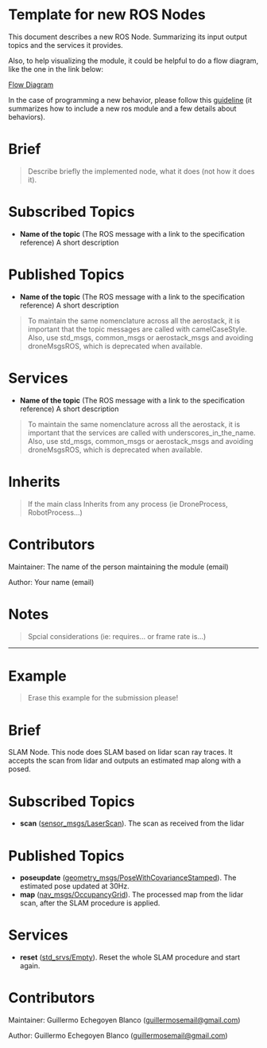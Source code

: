 # Template for new ROS Nodes

This document describes a new ROS Node. Summarizing its input output topics and the services it provides.

Also, to help visualizing the module, it could be helpful to do a flow diagram, like the one in the link below:

[Flow Diagram](https://drive.google.com/file/d/1T9iCar-fz9MFrTtq3e0th_4QFSZG-X_k/view?usp=sharing)

In the case of programming a new behavior, please follow this [guideline](https://bitbucket.org/Vision4UAV/aerostack/wiki/Program%20new%20behaviors) (it summarizes how to include a new ros module and a few details about behaviors).

# Brief

> Describe briefly the implemented node, what it does (not how it does it).

# Subscribed Topics

- **Name of the topic** (The ROS message with a link to the specification reference) 
A short description 

# Published Topics

- **Name of the topic** (The ROS message with a link to the specification reference) 
A short description 

> To maintain the same nomenclature across all the aerostack, it is important that the topic messages are called with camelCaseStyle. Also, use std\_msgs, common\_msgs or aerostack\_msgs and avoiding droneMsgsROS, which is deprecated when available.

# Services

- **Name of the topic** (The ROS message with a link to the specification reference) 
A short description 

> To maintain the same nomenclature across all the aerostack, it is important that the services are called with underscores\_in\_the\_name. Also, use std\_msgs, common\_msgs or aerostack\_msgs and avoiding droneMsgsROS, which is deprecated when available.

# Inherits

> If the main class Inherits from any process (ie DroneProcess, RobotProcess...)

# Contributors

Maintainer: The name of the person maintaining the module (email)

Author: Your name (email)

# Notes

> Spcial considerations (ie: requires... or frame rate is...)

---

# Example

> Erase this example for the submission please!

# Brief 
SLAM Node. This node does SLAM based on lidar scan ray traces. It accepts the scan from lidar and outputs an estimated map along with a posed.

# Subscribed Topics

- **scan** ([sensor\_msgs/LaserScan](http://docs.ros.org/api/sensor_msgs/html/msg/LaserScan.html)). The scan as received from the lidar 

# Published Topics

- **poseupdate** ([geometry\_msgs/PoseWithCovarianceStamped](http://docs.ros.org/api/geometry_msgs/html/msg/PoseWithCovarianceStamped.html)). The estimated pose updated at 30Hz.
- **map** ([nav\_msgs/OccupancyGrid](http://docs.ros.org/api/nav_msgs/html/msg/OccupancyGrid.html)). The processed map from the lidar scan, after the SLAM procedure is applied.

# Services

- **reset** ([std\_srvs/Empty](http://docs.ros.org/api/std_srvs/html/srv/Empty.html)). Reset the whole SLAM procedure and start again.

# Contributors

Maintainer: Guillermo Echegoyen Blanco (guillermosemail@gmail.com)

Author: Guillermo Echegoyen Blanco (guillermosemail@gmail.com)
